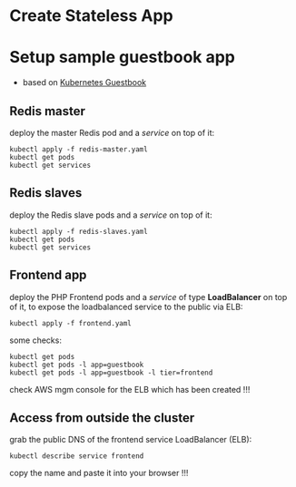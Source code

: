 # Create Stateless App
# Setup sample guestbook app
* based on [Kubernetes Guestbook](https://github.com/kubernetes/examples/tree/master/guestbook)

## Redis master
deploy the master Redis pod and a _service_ on top of it:
```
kubectl apply -f redis-master.yaml
kubectl get pods
kubectl get services
```

## Redis slaves
deploy the Redis slave pods and a _service_ on top of it:
```
kubectl apply -f redis-slaves.yaml
kubectl get pods
kubectl get services
```

## Frontend app
deploy the PHP Frontend pods and a _service_ of type **LoadBalancer** on top of it, to expose the loadbalanced service to the public via ELB:
```
kubectl apply -f frontend.yaml
```
some checks:
```
kubectl get pods
kubectl get pods -l app=guestbook
kubectl get pods -l app=guestbook -l tier=frontend
```
check AWS mgm console for the ELB which has been created !!!

## Access from outside the cluster
grab the public DNS of the frontend service LoadBalancer (ELB):
```
kubectl describe service frontend
```
copy the name and paste it into your browser !!!

